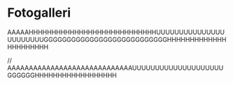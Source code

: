 # Fotogalleri
AAAAAHHHHHHHHHHHHHHHHHHHHHHHHHHHHUUUUUUUUUUUUUUUUUUUUUUUGGGGGGGGGGGGGGGGGGGGGGGGGGGHHHHHHHHHHHHHHHHHHHHHH



// AAAAAAAAAAAAAAAAAAAAAAAAAAAAAUUUUUUUUUUUUUUUUUUUUGGGGGGHHHHHHHHHHHHHHHHHH
